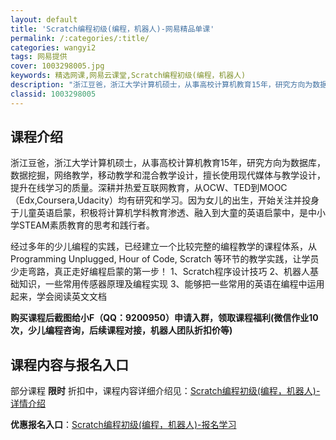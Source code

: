 ```yaml
---
layout: default
title: 'Scratch编程初级(编程，机器人)-网易精品单课'
permalink: /:categories/:title/
categories: wangyi2
tags: 网易提供
cover: 1003298005.jpg
keywords: 精选网课,网易云课堂,Scratch编程初级(编程，机器人)
description: "浙江豆爸，浙江大学计算机硕士，从事高校计算机教育15年，研究方向为数据库，数据挖掘，网络教学，移动教学和混合教学设计，擅长使用现代媒体与教学设计，提升在线学习的质量。深耕并热爱互联网教育，从"
classid: 1003298005
---
```


## 课程介绍

浙江豆爸，浙江大学计算机硕士，从事高校计算机教育15年，研究方向为数据库，数据挖掘，网络教学，移动教学和混合教学设计，擅长使用现代媒体与教学设计，提升在线学习的质量。深耕并热爱互联网教育，从OCW、TED到MOOC（Edx,Coursera,Udacity）均有研究和学习。因为女儿的出生，开始关注并投身于儿童英语启蒙，积极将计算机学科教育渗透、融入到大童的英语启蒙中，是中小学STEAM素质教育的思考和践行者。

 经过多年的少儿编程的实践，已经建立一个比较完整的编程教学的课程体系，从Programming Unplugged, Hour of Code, Scratch 等环节的教学实践，让学员少走弯路，真正走好编程启蒙的第一步！
1、Scratch程序设计技巧
2、机器人基础知识，一些常用传感器原理及编程实现
3、能够把一些常用的英语在编程中运用起来，学会阅读英文文档


******购买课程后截图给小F（QQ：9200950）申请入群，领取课程福利(微信作业10次，少儿编程咨询，后续课程对接，机器人团队折扣价等)******

## 课程内容与报名入口

部分课程 **限时** 折扣中，课程内容详细介绍见：[Scratch编程初级(编程，机器人)-详情介绍](https://study.163.com/course/introduction/1003298005.htm?share=1&shareId=1025206652&utm_campaign=share&utm_medium=iphoneShare&utm_source=&utm_u=1025206652)

**优惠报名入口**：[Scratch编程初级(编程，机器人)-报名学习](https://study.163.com/course/introduction/1003298005.htm?share=1&shareId=1025206652&utm_campaign=share&utm_medium=iphoneShare&utm_source=&utm_u=1025206652)

